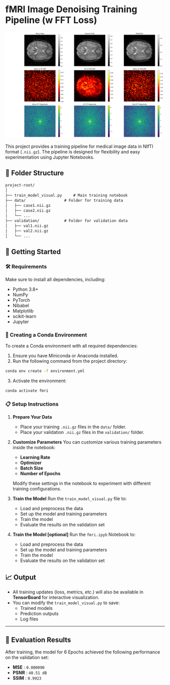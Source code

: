 # fMRI Image Denoising Training Pipeline (w FFT Loss)

![Fmri Denoise Example](images/mri_image.png)

This project provides a training pipeline for medical image data in NIfTI format (`.nii.gz`). The pipeline is designed for flexibility and easy experimentation using Jupyter Notebooks.

## 📁 Folder Structure

```
project-root/
│
├── train_model_visual.py     # Main training notebook
├── data/                 # Folder for training data
│   ├── case1.nii.gz
│   ├── case2.nii.gz
│   └── ...
├── validation/           # Folder for validation data
│   ├── val1.nii.gz
│   ├── val2.nii.gz
│   └── ...
```

## 🚀 Getting Started

### 🛠 Requirements

Make sure to install all dependencies, including:

- Python 3.8+
- NumPy
- PyTorch
- Nibabel
- Matplotlib
- scikit-learn
- Jupyter

### 🧪 Creating a Conda Environment

To create a Conda environment with all required dependencies:

1. Ensure you have Miniconda or Anaconda installed.
2. Run the following command from the project directory:

```bash
conda env create -f environment.yml
```

3. Activate the environment:

```bash
conda activate fmri
```

### 📋 Setup Instructions

1. **Prepare Your Data**
   - Place your training `.nii.gz` files in the `data/` folder.
   - Place your validation `.nii.gz` files in the `validation/` folder.

2. **Customize Parameters**
   You can customize various training parameters inside the notebook:
   - **Learning Rate**
   - **Optimizer**
   - **Batch Size**
   - **Number of Epochs**
   
   Modify these settings in the notebook to experiment with different training configurations.

3. **Train the Model**
   Run the `train_model_visual.py` file to:
   - Load and preprocess the data
   - Set up the model and training parameters
   - Train the model
   - Evaluate the results on the validation set

4. **Train the Model [optional]**
   Run the `fmri.ipyb` Notebook to:
   - Load and preprocess the data
   - Set up the model and training parameters
   - Train the model
   - Evaluate the results on the validation set

## 📈 Output

- All training updates (loss, metrics, etc.) will also be available in **TensorBoard** for interactive visualization.
- You can modify the `train_model_visual.py` to save:
  - Trained models
  - Prediction outputs
  - Log files

 ---

## 🧪 Evaluation Results

After training, the model for 6 Epochs achieved the following performance on the validation set:

- **MSE**  : `0.000090`  
- **PSNR** : `40.51 dB`  
- **SSIM** : `0.9923`
